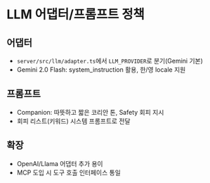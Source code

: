 # LLM 어댑터/프롬프트 정책

## 어댑터
- `server/src/llm/adapter.ts`에서 `LLM_PROVIDER`로 분기(Gemini 기본)
- Gemini 2.0 Flash: system_instruction 활용, 한/영 locale 지원

## 프롬프트
- Companion: 따뜻하고 짧은 코리안 톤, Safety 회피 지시
- 회피 리스트(키워드) 시스템 프롬프트로 전달

## 확장
- OpenAI/Llama 어댑터 추가 용이
- MCP 도입 시 도구 호출 인터페이스 통일
